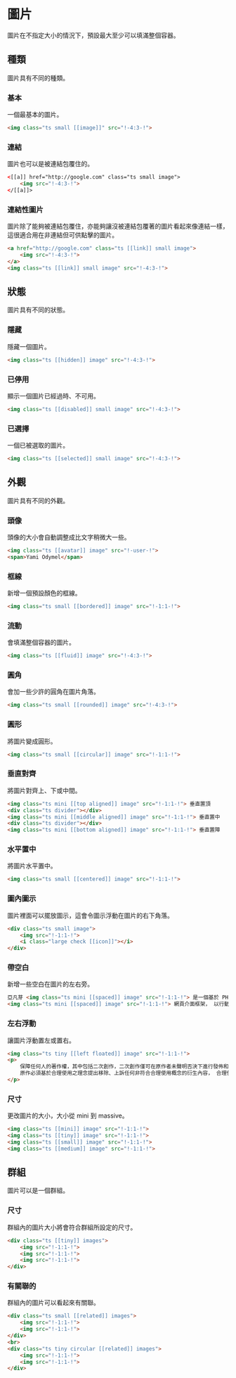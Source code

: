 # 圖片

<p>圖片在不指定大小的情況下，預設最大至少可以填滿整個容器。</p>

## 種類

圖片具有不同的種類。

### 基本

一個最基本的圖片。

```html
<img class="ts small [[image]]" src="!-4:3-!">
```

### 連結

圖片也可以是被連結包覆住的。

```html
<[[a]] href="http://google.com" class="ts small image">
    <img src="!-4:3-!">
</[[a]]>
```

### 連結性圖片

圖片除了能夠被連結包覆住，亦能夠讓沒被連結包覆著的圖片看起來像連結一樣，這很適合用在非連結但可供點擊的圖片。

```html
<a href="http://google.com" class="ts [[link]] small image">
    <img src="!-4:3-!">
</a>
<img class="ts [[link]] small image" src="!-4:3-!">
```

## 狀態

圖片具有不同的狀態。

### 隱藏

隱藏一個圖片。

```html
<img class="ts [[hidden]] image" src="!-4:3-!">
```

### 已停用

顯示一個圖片已經過時、不可用。

```html
<img class="ts [[disabled]] small image" src="!-4:3-!">
```

### 已選擇

一個已被選取的圖片。

```html
<img class="ts [[selected]] small image" src="!-4:3-!">
```

## 外觀

圖片具有不同的外觀。

### 頭像

頭像的大小會自動調整成比文字稍微大一些。

```html
<img class="ts [[avatar]] image" src="!-user-!">
<span>Yami Odymel</span>
```

### 框線

新增一個預設顏色的框線。

```html
<img class="ts small [[bordered]] image" src="!-1:1-!">
```

### 流動

會填滿整個容器的圖片。

```html
<img class="ts [[fluid]] image" src="!-4:3-!">
```

### 圓角

會加一些少許的圓角在圖片角落。

```html
<img class="ts small [[rounded]] image" src="!-4:3-!">
```

### 圓形

將圖片變成圓形。

```html
<img class="ts small [[circular]] image" src="!-1:1-!">
```

### 垂直對齊

將圖片對齊上、下或中間。

```html
<img class="ts mini [[top aligned]] image" src="!-1:1-!"> 垂直置頂
<div class="ts divider"></div>
<img class="ts mini [[middle aligned]] image" src="!-1:1-!"> 垂直置中
<div class="ts divider"></div>
<img class="ts mini [[bottom aligned]] image" src="!-1:1-!"> 垂直置障
```

### 水平置中

將圖片水平置中。

```html
<img class="ts small [[centered]] image" src="!-1:1-!">
```

### 圖內圖示

圖片裡面可以擺放圖示，這會令圖示浮動在圖片的右下角落。

```html
<div class="ts small image">
    <img src="!-1:1-!">
    <i class="large check [[icon]]"></i>
</div>
```

### 帶空白

新增一些空白在圖片的左右旁。

```html
亞凡芽 <img class="ts mini [[spaced]] image" src="!-1:1-!"> 是一個基於 PHP 的模板引擎， 很適合用在具有 MVC 架構的大型應用程式中，其中亞凡芽還支援了動態 CSS 名稱，你可以隨機命名類別名稱，或者是將類別名稱轉換成 Emoji（表情符號），也可以將 JavaScript 檔案匯集成一個檔案。 Tocas 是一個基於 CSS3 的
<img class="ts mini [[spaced]] image" src="!-1:1-!"> 網頁介面框架， 以行動裝置為主，同時也支援自訂顏色，還有更具有語意的類別名稱。
```

### 左右浮動

讓圖片浮動置左或置右。

```html
<img class="ts tiny [[left floated]] image" src="!-1:1-!">
<p>
    保障任何人的著作權，其中包括二次創作，二次創作僅可在原作者未聲明否決下進行發佈和創作， 在未經原作允許下衍生任何具有原作之內容，基於衍生理念與內容為判決要點，
    原作必須基於合理使用之理念提出移除、上訴任何非符合合理使用概念的衍生內容， 合理使用的理念如下： 使用目的及性質 其著重點在於內容是否有所轉化，如衍生創作另有新意，非僅複製原作內容。版權作品性質 <img class="ts tiny [[right floated]] image" src="!-1:1-!"> 以真實、事實所闡述之作品較虛構作品來的能夠符合合理使用。使用版權作品的多寡 引用少量的原創著作比起引用大量來要的符合合理使用，但倘若原創著作成為衍生著作之核心內容，即使少量的原創著作被引用，也較不可能符合合理使用之原則。使用行為對於版權作品的市場或價值之影響 透過原創著作的內容而進行獲利並造成原創著作部分損害，較不符合合理使用之原則。
</p>
```

### 尺寸

更改圖片的大小，大小從 <span class="ts horizontal label">mini</span> 到 <span class="ts horizontal label">massive</span>。

```html
<img class="ts [[mini]] image" src="!-1:1-!">
<img class="ts [[tiny]] image" src="!-1:1-!">
<img class="ts [[small]] image" src="!-1:1-!">
<img class="ts [[medium]] image" src="!-1:1-!">
```

## 群組

圖片可以是一個群組。

### 尺寸

群組內的圖片大小將會符合群組所設定的尺寸。

```html
<div class="ts [[tiny]] images">
    <img src="!-1:1-!">
    <img src="!-1:1-!">
    <img src="!-1:1-!">
</div>
```

### 有關聯的

群組內的圖片可以看起來有關聯。

```html
<div class="ts small [[related]] images">
    <img src="!-1:1-!">
    <img src="!-1:1-!">
</div>
<br>
<div class="ts tiny circular [[related]] images">
    <img src="!-1:1-!">
    <img src="!-1:1-!">
</div>
```